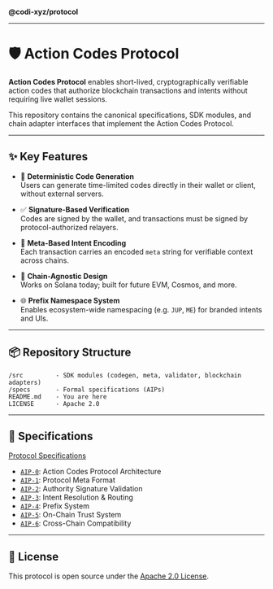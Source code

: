 **@codi-xyz/protocol**

***

# 🛡️ Action Codes Protocol

**Action Codes Protocol** enables short-lived, cryptographically verifiable action codes that authorize blockchain transactions and intents without requiring live wallet sessions.

This repository contains the canonical specifications, SDK modules, and chain adapter interfaces that implement the Action Codes Protocol.

---

## ✨ Key Features

- 🔐 **Deterministic Code Generation**  
  Users can generate time-limited codes directly in their wallet or client, without external servers.

- ✅ **Signature-Based Verification**  
  Codes are signed by the wallet, and transactions must be signed by protocol-authorized relayers.

- 🧩 **Meta-Based Intent Encoding**  
  Each transaction carries an encoded `meta` string for verifiable context across chains.

- 🧱 **Chain-Agnostic Design**  
  Works on Solana today; built for future EVM, Cosmos, and more.

- 🌐 **Prefix Namespace System**  
  Enables ecosystem-wide namespacing (e.g. `JUP`, `ME`) for branded intents and UIs.

---

## 📦 Repository Structure

```
/src         - SDK modules (codegen, meta, validator, blockchain adapters)
/specs       - Formal specifications (AIPs)
README.md    - You are here
LICENSE      - Apache 2.0
```

---

## 📄 Specifications

[Protocol Specifications](_media/README.md)

- [`AIP-0`](./specs/aip-0.md): Action Codes Protocol Architecture
- [`AIP-1`](./specs/aip-1.md): Protocol Meta Format
- [`AIP-2`](./specs/aip-2.md): Authority Signature Validation
- [`AIP-3`](./specs/aip-3.md): Intent Resolution & Routing
- [`AIP-4`](./specs/aip-4.md): Prefix System
- [`AIP-5`](./specs/aip-5.md): On-Chain Trust System
- [`AIP-6`](./specs/aip-6.md): Cross-Chain Compatibility

---

## 📜 License

This protocol is open source under the [Apache 2.0 License](_media/LICENSE).
